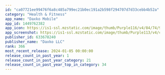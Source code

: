 ```yaml
---
id: "ca07721ee99476f6a8c485a799ec21b0ec191a2b598f294707d7d33cebb4b52a"
category: "Health & Fitness"
app_name: "Daxko Mobile"
app_id: 1449762382
app_icon: https://is1-ssl.mzstatic.com/image/thumb/Purple116/v4/84/74/9f/84749f41-3ae3-1f9d-7a0a-10a088ce3cbf/AppIcon-1x_U007emarketing-0-10-0-0-0-0-85-220.png/1024x1024bb.png
app_screenshot: https://is1-ssl.mzstatic.com/image/thumb/Purple113/v4/c4/f2/86/c4f28680-d01a-3af7-1168-0a92c1c5e1a0/mzl.fybibafv.png/1242x2688bb.png
publisher_id: 633678240
publisher_name: "Daxko LLC"
rank: 366
most_recent_release: 2024-01-05 00:00:00
release_count_in_past_year: 1
release_count_in_past_year_category: 21
release_count_in_past_year_top_in_category: 34
---
```

